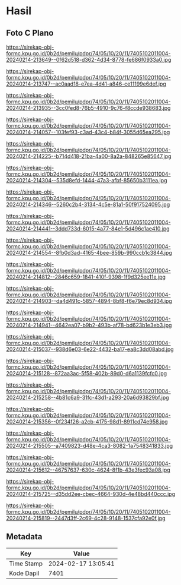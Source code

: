 # Hasil

## Foto C Plano

https://sirekap-obj-formc.kpu.go.id/0b2d/pemilu/pdpr/74/05/10/20/11/7405102011004-20240214-213649--0f62d518-d362-4d34-8778-fe686f0933a0.jpg

https://sirekap-obj-formc.kpu.go.id/0b2d/pemilu/pdpr/74/05/10/20/11/7405102011004-20240214-213747--ac0aad18-e7ea-4d41-a846-ce11199e6def.jpg

https://sirekap-obj-formc.kpu.go.id/0b2d/pemilu/pdpr/74/05/10/20/11/7405102011004-20240214-213935--3cc0fed8-76b5-4910-9c76-f8ccde938683.jpg

https://sirekap-obj-formc.kpu.go.id/0b2d/pemilu/pdpr/74/05/10/20/11/7405102011004-20240214-214057--103fef93-c3ad-43c4-b84f-3055d65ea295.jpg

https://sirekap-obj-formc.kpu.go.id/0b2d/pemilu/pdpr/74/05/10/20/11/7405102011004-20240214-214225--b714d418-21ba-4a00-8a2a-848265e85647.jpg

https://sirekap-obj-formc.kpu.go.id/0b2d/pemilu/pdpr/74/05/10/20/11/7405102011004-20240214-214304--535d8efd-1444-47a3-afbf-85650b3111ea.jpg

https://sirekap-obj-formc.kpu.go.id/0b2d/pemilu/pdpr/74/05/10/20/11/7405102011004-20240214-214346--5260c2b4-3134-4c5e-81a1-50f917524095.jpg

https://sirekap-obj-formc.kpu.go.id/0b2d/pemilu/pdpr/74/05/10/20/11/7405102011004-20240214-214441--3ddd733d-6015-4a77-84e1-5d496c1ae410.jpg

https://sirekap-obj-formc.kpu.go.id/0b2d/pemilu/pdpr/74/05/10/20/11/7405102011004-20240214-214554--8fb0d3ad-4165-4bee-859b-990ccb1c3844.jpg

https://sirekap-obj-formc.kpu.go.id/0b2d/pemilu/pdpr/74/05/10/20/11/7405102011004-20240214-214812--2846c659-1841-410f-9398-1f9d325ee11e.jpg

https://sirekap-obj-formc.kpu.go.id/0b2d/pemilu/pdpr/74/05/10/20/11/7405102011004-20240214-214903--da4d491c-5857-4894-8bf8-f6e79ec8d934.jpg

https://sirekap-obj-formc.kpu.go.id/0b2d/pemilu/pdpr/74/05/10/20/11/7405102011004-20240214-214941--4642ea07-b9b2-493b-af78-bd623b1e3eb3.jpg

https://sirekap-obj-formc.kpu.go.id/0b2d/pemilu/pdpr/74/05/10/20/11/7405102011004-20240214-215037--938d6e03-6e22-4432-ba17-ea8c3dd08abd.jpg

https://sirekap-obj-formc.kpu.go.id/0b2d/pemilu/pdpr/74/05/10/20/11/7405102011004-20240214-215128--872aa3ac-5f58-402b-89d0-d6a1139fcfc0.jpg

https://sirekap-obj-formc.kpu.go.id/0b2d/pemilu/pdpr/74/05/10/20/11/7405102011004-20240214-215258--4b81c6a9-31fc-43d1-a293-20a6d93829bf.jpg

https://sirekap-obj-formc.kpu.go.id/0b2d/pemilu/pdpr/74/05/10/20/11/7405102011004-20240214-215356--0f234f26-a2cb-4175-98d1-8911cd74e958.jpg

https://sirekap-obj-formc.kpu.go.id/0b2d/pemilu/pdpr/74/05/10/20/11/7405102011004-20240214-215505--a7409823-d48e-4ca3-8082-1a7548341833.jpg

https://sirekap-obj-formc.kpu.go.id/0b2d/pemilu/pdpr/74/05/10/20/11/7405102011004-20240214-215612--46757637-630c-4624-8f1b-43e3fec93a08.jpg

https://sirekap-obj-formc.kpu.go.id/0b2d/pemilu/pdpr/74/05/10/20/11/7405102011004-20240214-215725--d35dd2ee-cbec-4664-930d-4e48bd440ccc.jpg

https://sirekap-obj-formc.kpu.go.id/0b2d/pemilu/pdpr/74/05/10/20/11/7405102011004-20240214-215819--2447d3ff-2c69-4c28-9148-1537cfa92e0f.jpg


## Metadata

| Key        | Value               |
| ---------- | ------------------- |
| Time Stamp | 2024-02-17 13:05:41 |
| Kode Dapil | 7401                |



